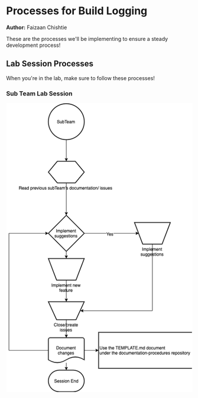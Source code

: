 # Processes for Build Logging

**Author:** Faizaan Chishtie

These are the processes we'll be implementing to ensure a steady development process!

## Lab Session Processes

When you're in the lab, make sure to follow these processes!

### Sub Team Lab Session

![Lab session process](https://raw.githubusercontent.com/uOttawaDrone/documentation-procedures/master/img/subteam_process.png "Lab session process")
